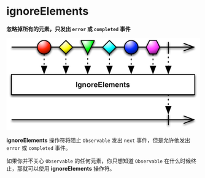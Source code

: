 # ignoreElements

**忽略掉所有的元素，只发出 `error` 或 `completed` 事件**

![](../.gitbook/assets/ignoreElements.png)

**ignoreElements** 操作符将阻止 `Observable` 发出 `next` 事件，但是允许他发出 `error` 或 `completed` 事件。

如果你并不关心 `Observable` 的任何元素，你只想知道 `Observable` 在什么时候终止，那就可以使用 **ignoreElements** 操作符。

